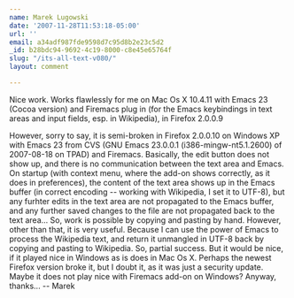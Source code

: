 ```yaml
---
name: Marek Lugowski
date: '2007-11-28T11:53:18-05:00'
url: ''
email: a34adf987fde9598d7c95d8b2e23c5d2
_id: b28bdc94-9692-4c19-8000-c8e45e65764f
slug: "/its-all-text-v080/"
layout: comment

---
```


Nice work.  Works flawlessly for me on Mac Os X 10.4.11 with Emacs 23 (Cocoa version) and Firemacs plug in (for the Emacs keybindings in text areas and input fields, esp. in Wikipedia), in Firefox 2.0.0.9

However, sorry to say, it is semi-broken in Firefox 2.0.0.10 on Windows XP with Emacs 23 from CVS (GNU Emacs 23.0.0.1 (i386-mingw-nt5.1.2600) of 2007-08-18 on TPAD) and Firemacs. Basically, the edit button does not show up, and there is no communication between the text area and Emacs.  On startup (with context menu, where the add-on shows correctly, as it does in preferences), the content of the text area shows up in the Emacs buffer (in correct encoding -- working with Wikipedia, I set it to UTF-8), but any furhter edits in the text area are not propagated to the Emacs buffer, and any further saved changes to the file are not propagated back to the text area...  So, work is possible by copying and pasting by hand.  However, other than that, it is very useful.  Because I can use the power of Emacs to process the Wikipedia text, and return it unmangled in UTF-8 back by copying and pasting to Wikipedia.  So, partial success.  But it would be nice, if it played nice in Windows as is does in Mac Os X.  Perhaps the newest Firefox version broke it, but I doubt it, as it was just a security update.  Maybe it does not play nice with Firemacs add-on on Windows?  Anyway, thanks...  -- Marek
